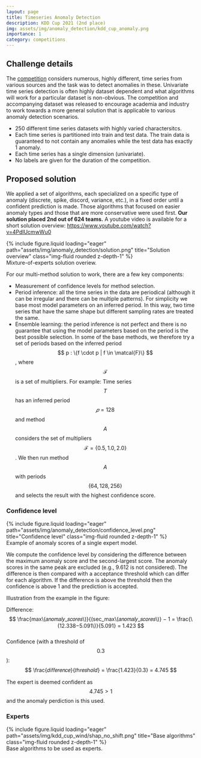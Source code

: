 ```yaml
---
layout: page
title: Timeseries Anomaly Detection
description: KDD Cup 2021 (2nd place)
img: assets/img/anomaly_detection/kdd_cup_anomaly.png
importance: 1
category: competitions
---
```


## Challenge details

The [competition](https://compete.hexagon-ml.com/practice/competition/39/) considers numerous, highly different, time series from various sources and the task was to detect anomalies in these. Univariate time series detection is often highly dataset dependent and what algorithms will work for a particular dataset is non-obvious. The competition and accompanying dataset was released to encourage academia and industry to work towards a more general solution that is applicable to various anomaly detection scenarios. 

- 250 different time series datasets with highly varied charactersitcs.
- Each time series is partitioned into train and test data. The train data is guaranteed to not contain any anomalies while the test data has exactly 1 anomaly.
- Each time series has a single dimension (univariate).
- No labels are given for the duration of the competition.

## Proposed solution

We applied a set of algorithms, each specialized on a specific type of anomaly (discrete, spike, discord, variance, etc.), in a fixed order until a confident prediction is made. Those algorithms that focused on easier anomaly types and those that are more conservative were used first. **Our solution placed 2nd out of 624 teams.** A youtube video is available for a short solution overview: https://www.youtube.com/watch?v=4PdlUcmwWu0

<div class="profile float-right">
	{% include figure.liquid loading="eager" path="assets/img/anomaly_detection/solution.png" title="Solution overview" class="img-fluid rounded z-depth-1" %}
	<div class="caption">
		Mixture-of-experts solution overiew.
	</div>
</div>

For our multi-method solution to work, there are a few key components:

- Measurement of confidence levels for method selection.
- Period inference: all the time series in the data are periodical (although it can be irregular and there can be multiple patterns). For simplicity we base most model parameters on an inferred period. In this way, two time series that have the same shape but different sampling rates are treated the same.
- Ensemble learning: the period inference is not perfect and there is no guarantee that using the model parameters based on the period is the best possible selection. In some of the base methods, we therefore try a set of periods based on the inferred period $$ p : \{f \cdot p | f \in \matcal{F}\} $$, where $$ \mathcal{F} $$ is a set of multipliers. For example: Time series $$ T $$ has an inferred period $$ 𝑝=128 $$ and method $$ A $$ considers the set of multipliers $$ \mathcal{F}=\{0.5, 1.0, 2.0\} $$. We then run method $$ A $$ with periods $$ \{64, 128, 256\} $$ and selects the result with the highest confidence score.

### Confidence level

<div class="profile float-right">
	{% include figure.liquid loading="eager" path="assets/img/anomaly_detection/confidence_level.png" title="Confidence level" class="img-fluid rounded z-depth-1" %}
	<div class="caption">
		Example of anomaly scores of a single expert model.
	</div>
</div>

We compute the confidence level by considering the difference between the maximum anomaly score and the second-largest score. The anomaly scores in the same peak are excluded (e.g., 9.612 is not considered). The difference is then compared with a acceptance threshold which can differ for each algorithm. If the difference is above the threshold then the confidence is above 1 and the prediction is accepted.

Illustration from the example in the figure:

Difference: $$ \frac{max⁡\(𝑎𝑛𝑜𝑚𝑎𝑙𝑦_𝑠𝑐𝑜𝑟𝑒𝑠\)}{(sec_max⁡\(𝑎𝑛𝑜𝑚𝑎𝑙𝑦_𝑠𝑐𝑜𝑟𝑒𝑠\)} − 1 = \frac{\(12.338−5.091\)}{5.091} = 1.423 $$  
Confidence (with a threshold of $$ 0.3 $$): $$ \frac{𝑑𝑖𝑓𝑓𝑒𝑟𝑒𝑛𝑐𝑒}{𝑡ℎ𝑟𝑒𝑠ℎ𝑜𝑙𝑑} = \frac{1.423}{0.3} = 4.745 $$

The expert is deemed confident as $$ 4.745 > 1 $$ and the anomaly perdiction is this used.

### Experts

<div class="row">
    <div class="col-sm mt-5 mt-md-0">
        {% include figure.liquid loading="eager" path="assets/img/kdd_cup_wind/shap_no_shift.png" title="Base algorithms" class="img-fluid rounded z-depth-1" %}
		<div class="caption">
			Base algorithms to be used as experts.
		</div>
</div>

